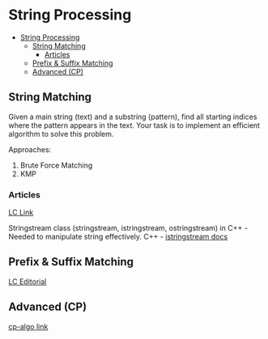 # String Processing
- [String Processing](#string-processing)
  - [String Matching](#string-matching)
    - [Articles](#articles)
  - [Prefix \& Suffix Matching](#prefix--suffix-matching)
  - [Advanced (CP)](#advanced-cp)

## String Matching

Given a main string (text) and a substring (pattern), find all starting indices where the pattern appears in the text. Your task is to implement an efficient algorithm to solve this problem.

Approaches: 
1. Brute Force Matching
2. KMP

### Articles

[LC Link](https://leetcode.com/problems/string-matching-in-an-array/editorial/?envType=daily-question&envId=2025-01-07)

Stringstream class (stringstream, istringstream, ostringstream) in C++ - Needed to manipulate string effectively. C++ - [istringstream docs](https://cplusplus.com/reference/sstream/istringstream/)

## Prefix & Suffix Matching

[LC Editorial](https://leetcode.com/problems/counting-words-with-a-given-prefix/editorial/?envType=daily-question&envId=2025-01-09)

## Advanced (CP)
[cp-algo link](https://cp-algorithms.com/string/string-hashing.html)